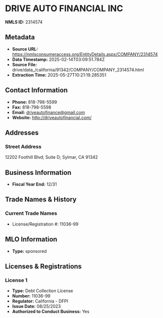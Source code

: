 # DRIVE AUTO FINANCIAL INC

**NMLS ID:** 2314574

## Metadata
- **Source URL:** https://nmlsconsumeraccess.org/EntityDetails.aspx/COMPANY/2314574
- **Data Timestamp:** 2025-02-14T03:09:51.784Z
- **Source File:** drive/data_/california/91342/COMPANY/COMPANY_2314574.html
- **Extraction Time:** 2025-05-27T10:21:19.285351

## Contact Information
- **Phone:** 818-798-5599
- **Fax:** 818-798-5598
- **Email:** driveautofinance@gmail.com
- **Website:** http://driveautofinancial.com/

## Addresses
### Street Address
12202 Foothill Blvd; Suite D; Sylmar, CA 91342

## Business Information
- **Fiscal Year End:** 12/31

## Trade Names & History
### Current Trade Names
- License/Registration #: 11036-99

## MLO Information
- **Type:** sponsored

## Licenses & Registrations

### License 1
- **Type:** Debt Collection License
- **Number:** 11036-99
- **Regulator:** California - DFPI
- **Issue Date:** 08/25/2023
- **Authorized to Conduct Business:** Yes
